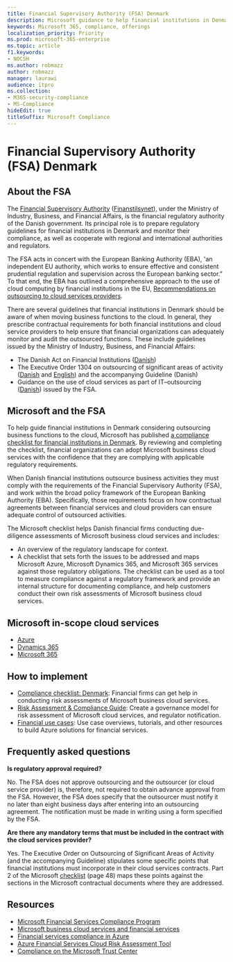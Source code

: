 ```yaml
---
title: Financial Supervisory Authority (FSA) Denmark
description: Microsoft guidance to help financial institutions in Denmark with cloud adoption.
keywords: Microsoft 365, compliance, offerings
localization_priority: Priority
ms.prod: microsoft-365-enterprise
ms.topic: article
f1.keywords:
- NOCSH
ms.author: robmazz
author: robmazz
manager: laurawi
audience: itpro
ms.collection:
- M365-security-compliance
- MS-Compliance
hideEdit: true
titleSuffix: Microsoft Compliance
---
```


# Financial Supervisory Authority (FSA) Denmark

## About the FSA

The [Financial Supervisory Authority](https://www.dfsa.dk/) ([Finanstilsynet](https://www.finanstilsynet.dk/)), under the Ministry of Industry, Business, and Financial Affairs, is the financial regulatory authority of the Danish government. Its principal role is to prepare regulatory guidelines for financial institutions in Denmark and monitor their compliance, as well as cooperate with regional and international authorities and regulators.

The FSA acts in concert with the European Banking Authority (EBA), 'an independent EU authority, which works to ensure effective and consistent prudential regulation and supervision across the European banking sector.” To that end, the EBA has outlined a comprehensive approach to the use of cloud computing by financial institutions in the EU, [Recommendations on outsourcing to cloud services providers](https://eba.europa.eu/documents/10180/2170121/Final+draft+Recommendations+on+Cloud+Outsourcing+%28EBA-Rec-2017-03%29.pdf/5fa5cdde-3219-4e95-946d-0c0d05494362).

There are several guidelines that financial institutions in Denmark should be aware of when moving business functions to the cloud. In general, they prescribe contractual requirements for both financial institutions and cloud service providers to help ensure that financial organizations can adequately monitor and audit the outsourced functions. These include guidelines issued by the Ministry of Industry, Business, and Financial Affairs:

- The Danish Act on Financial Institutions ([Danish](https://www.retsinformation.dk/Forms/R0710.aspx?id=193767))
- The Executive Order 1304 on outsourcing of significant areas of activity ([Danish](https://www.retsinformation.dk/Forms/R0710.aspx?id=134352) and [English](https://www.finanstilsynet.dk/~/media/Lovgivning/Oversat-lovgivning/Executive-orders/1304_251110-pdf.pdf)) and the accompanying Guideline (Danish)
- Guidance on the use of cloud services as part of IT–outsourcing ([Danish](https://www.finanstilsynet.dk/Tilsyn/Information-om-udvalgte-tilsynsomraader/It-tilsyn/Anvendelse-af-cloud-tjenester-som-led-i-IT-outsourcing)) issued by the FSA.

## Microsoft and the FSA

To help guide financial institutions in Denmark considering outsourcing business functions to the cloud, Microsoft has published [a compliance checklist for financial institutions in Denmark](https://servicetrust.microsoft.com/ViewPage/TrustDocumentsV3?command=Download&downloadType=Document&downloadId=524cc66f-b292-49e9-aa14-04560401baa0&tab=7f51cb60-3d6c-11e9-b2af-7bb9f5d2d913&docTab=7f51cb60-3d6c-11e9-b2af-7bb9f5d2d913_Compliance_Guides). By reviewing and completing the checklist, financial organizations can adopt Microsoft business cloud services with the confidence that they are complying with applicable regulatory requirements.

When Danish financial institutions outsource business activities they must comply with the requirements of the Financial Supervisory Authority (FSA), and work within the broad policy framework of the European Banking Authority (EBA). Specifically, those requirements focus on how contractual agreements between financial services and cloud providers can ensure adequate control of outsourced activities.

The Microsoft checklist helps Danish financial firms conducting due-diligence assessments of Microsoft business cloud services and includes:

- An overview of the regulatory landscape for context.
- A checklist that sets forth the issues to be addressed and maps Microsoft Azure, Microsoft Dynamics 365, and Microsoft 365 services against those regulatory obligations. The checklist can be used as a tool to measure compliance against a regulatory framework and provide an internal structure for documenting compliance, and help customers conduct their own risk assessments of Microsoft business cloud services.

## Microsoft in-scope cloud services

- [Azure](https://gallery.technet.microsoft.com/Overview-of-Azure-c1be3942)
- [Dynamics 365](https://aka.ms/d365-compliance-list)
- [Microsoft 365](https://aka.ms/RiskGovernanceGuide)

## How to implement

- [Compliance checklist: Denmark](https://servicetrust.microsoft.com/ViewPage/TrustDocumentsV3?command=Download&downloadType=Document&downloadId=524cc66f-b292-49e9-aa14-04560401baa0&tab=7f51cb60-3d6c-11e9-b2af-7bb9f5d2d913&docTab=7f51cb60-3d6c-11e9-b2af-7bb9f5d2d913_Compliance_Guides): Financial firms can get help in conducting risk assessments of Microsoft business cloud services.
- [Risk Assessment & Compliance Guide](https://servicetrust.microsoft.com/ViewPage/TrustDocuments?command=Download&downloadType=Document&downloadId=edee9b14-3661-4a16-ba83-c35caf672bd7&docTab=6d000410-c9e9-11e7-9a91-892aae8839ad_FAQ_and_White_Papers): Create a governance model for risk assessment of Microsoft cloud services, and regulator notification.
- [Financial use cases](/previous-versions/azure/industry-marketing/financial/index): Use case overviews, tutorials, and other resources to build Azure solutions for financial services.

## Frequently asked questions

**Is regulatory approval required?**

No. The FSA does not approve outsourcing and the outsourcer (or cloud service provider) is, therefore, not required to obtain advance approval from the FSA. However, the FSA does specify that the outsourcer must notify it no later than eight business days after entering into an outsourcing agreement. The notification must be made in writing using a form specified by the FSA.

**Are there any mandatory terms that must be included in the contract with the cloud services provider?**

Yes. The Executive Order on Outsourcing of Significant Areas of Activity (and the accompanying Guideline) stipulates some specific points that financial institutions must incorporate in their cloud services contracts. Part 2 of the Microsoft [checklist](https://servicetrust.microsoft.com/ViewPage/TrustDocumentsV3?command=Download&downloadType=Document&downloadId=524cc66f-b292-49e9-aa14-04560401baa0&tab=7f51cb60-3d6c-11e9-b2af-7bb9f5d2d913&docTab=7f51cb60-3d6c-11e9-b2af-7bb9f5d2d913_Compliance_Guides) (page 48) maps these points against the sections in the Microsoft contractual documents where they are addressed.

## Resources

- [Microsoft Financial Services Compliance Program](https://download.microsoft.com/download/6/4/7/64707E3E-6D3E-45D0-8207-A0EA3201B4A6/Microsoft%20Cloud%20-%20Financial%20Services%20Compliance%20Program%20(Print).pdf)
- [Microsoft business cloud services and financial services](https://servicetrust.microsoft.com/viewpage/financialservicesoverview)
- [Financial services compliance in Azure](https://azure.microsoft.com/resources/videos/azurecon-2015-financial-services-compliance-in-azure/)
- [Azure Financial Services Cloud Risk Assessment Tool](https://servicetrust.microsoft.com/ViewPage/FFIECBlueprint?command=Download&downloadType=Document&downloadId=079a1973-711a-428f-9312-9ddd290cff7b&docTab=c726d5c0-2d1e-11e8-a485-57140ec19669_PaaS)
- [Compliance on the Microsoft Trust Center](https://www.microsoft.com/trust-center/compliance/compliance-overview)
